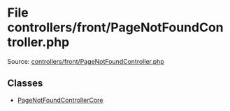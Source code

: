File controllers/front/PageNotFoundController.php
=========

Source: [controllers/front/PageNotFoundController.php](https://github.com/PrestaShop/PrestaShop/blob/1.6.1.0/controllers/front/PageNotFoundController.php)


Classes
-------

* [PageNotFoundControllerCore](class.PageNotFoundControllerCore.md)

